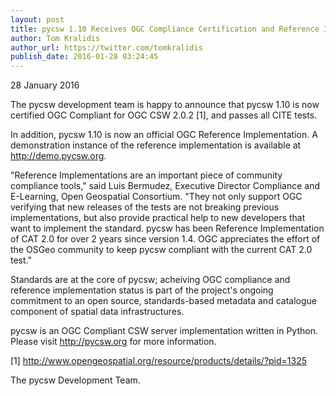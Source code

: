 ```yaml
---
layout: post
title: pycsw 1.10 Receives OGC Compliance Certification and Reference Implementation Status
author: Tom Kralidis
author_url: https://twitter.com/tomkralidis
publish_date: 2016-01-28 03:24:45
---
```


28 January 2016

The pycsw development team is happy to announce that pycsw 1.10 is now 
certified OGC Compliant for OGC CSW 2.0.2 [1], and passes all CITE 
tests.

In addition, pycsw 1.10 is now an official OGC Reference Implementation. A 
demonstration instance of the reference implementation is available at 
http://demo.pycsw.org.

"Reference Implementations are an important piece of community compliance
tools," said Luis Bermudez, Executive Director Compliance and E-Learning,
Open Geospatial Consortium.  "They not only support OGC verifying that
new releases of the tests are not breaking previous implementations, but
also provide practical help to new developers that want to implement the
standard.  pycsw has been Reference Implementation of CAT 2.0 for over 2
years since version 1.4.  OGC appreciates the effort of the OSGeo community
to keep pycsw compliant with the current CAT 2.0 test."

Standards are at the core of pycsw; acheiving OGC compliance and 
reference implementation status is part of the project's ongoing 
commitment to an open source, standards-based metadata and catalogue 
component of spatial data infrastructures.

pycsw is an OGC Compliant CSW server implementation written in Python. 
Please visit http://pycsw.org for more information.

[1] http://www.opengeospatial.org/resource/products/details/?pid=1325

The pycsw Development Team.

